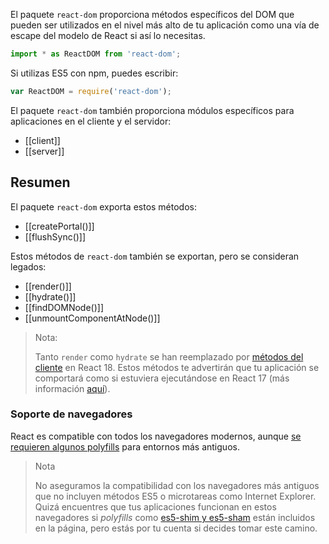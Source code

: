 El paquete `react-dom` proporciona métodos específicos del DOM que pueden ser utilizados en el nivel más alto de tu aplicación como una vía de escape del modelo de React si así lo necesitas.

```jsx
import * as ReactDOM from 'react-dom';
```

Si utilizas ES5 con npm, puedes escribir:

```jsx
var ReactDOM = require('react-dom');
```

El paquete `react-dom` también proporciona módulos específicos para aplicaciones en el cliente y el servidor:

-   [[client]]
-   [[server]]

## Resumen

El paquete `react-dom` exporta estos métodos:

-   [[createPortal()]]
-   [[flushSync()]]

Estos métodos de `react-dom` también se exportan, pero se consideran legados:

-   [[render()]]
-   [[hydrate()]]
-   [[findDOMNode()]]
-   [[unmountComponentAtNode()]]

> Nota:
> 
> Tanto `render` como `hydrate` se han reemplazado por [métodos del cliente](https://es.reactjs.org/docs/react-dom-client.html) en React 18. Estos métodos te advertirán que tu aplicación se comportará como si estuviera ejecutándose en React 17 (más información [aquí](https://es.reactjs.org/link/switch-to-createroot)).

### Soporte de navegadores

React es compatible con todos los navegadores modernos, aunque [se requieren algunos polyfills](https://es.reactjs.org/docs/javascript-environment-requirements.html) para entornos más antiguos.

> Nota
> 
> No aseguramos la compatibilidad con los navegadores más antiguos que no incluyen métodos ES5 o microtareas como Internet Explorer. Quizá encuentres que tus aplicaciones funcionan en estos navegadores si _polyfills_ como [es5-shim y es5-sham](https://github.com/es-shims/es5-shim) están incluidos en la página, pero estás por tu cuenta si decides tomar este camino.